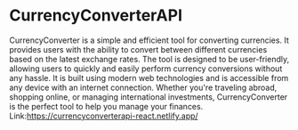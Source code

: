 # CurrencyConverterAPI
CurrencyConverter is a simple and efficient tool for converting currencies. It provides users with the ability to convert between different currencies based on the latest exchange rates. The tool is designed to be user-friendly, allowing users to quickly and easily perform currency conversions without any hassle. It is built using modern web technologies and is accessible from any device with an internet connection. Whether you're traveling abroad, shopping online, or managing international investments, CurrencyConverter is the perfect tool to help you manage your finances.
Link:https://currencyconverterapi-react.netlify.app/

